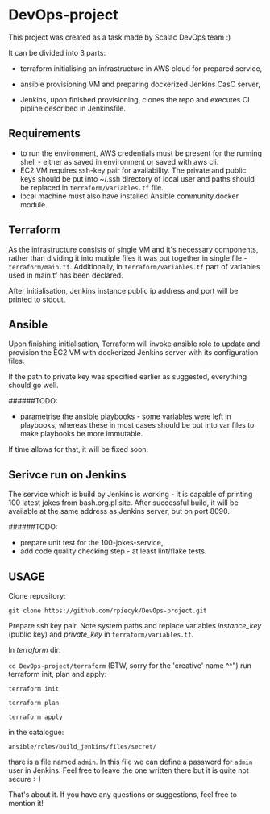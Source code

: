 # DevOps-project

This project was created as a task made by Scalac DevOps team :)

It can be divided into 3 parts:

 - terraform initialising an infrastructure in AWS cloud for prepared service,

 - ansible provisioning VM and preparing dockerized Jenkins CasC server,

 - Jenkins, upon finished provisioning, clones the repo and executes CI pipline described in Jenkinsfile.

## Requirements

- to run the environment, AWS credentials must be present for the running shell - either as saved in environment or saved with aws cli.
- EC2 VM requires ssh-key pair for availability. The private and public keys should be put into ~/.ssh directory of local user and paths should be replaced in `terraform/variables.tf` file.
- local machine must also have installed Ansible community.docker module.

## Terraform

As the infrastructure consists of single VM and it's necessary components, rather than dividing it into mutiple files it was put together in single file - `terraform/main.tf`.
Additionally, in `terraform/variables.tf` part of variables used in main.tf has been declared. 

After initialisation, Jenkins instance public ip address and port will be printed to stdout.

## Ansible

Upon finishing initialisation, Terraform will invoke ansible role to update and provision the EC2 VM with dockerized Jenkins server with its configuration files.

If the path to private key was specified earlier as suggested, everything should go well.

######TODO:
- parametrise the ansible playbooks - some variables were left in playbooks, whereas these in most cases should be put into var files to make playbooks be more immutable. 

If time allows for that, it will be fixed soon.

## Serivce run on Jenkins 

The service which is build by Jenkins is working - it is capable of printing 100 latest jokes from bash.org.pl site.
After successful build, it will be available at the same address as Jenkins server, but on port 8090.

######TODO:
- prepare unit test for the 100-jokes-service,
- add code quality checking step - at least lint/flake tests.

## USAGE

Clone repository: 

`git clone https://github.com/rpiecyk/DevOps-project.git`

Prepare ssh key pair. Note system paths and replace variables *instance_key* (public key) and *private_key* in `terraform/variables.tf`.

In *terraform* dir: 

`cd DevOps-project/terraform` (BTW, sorry for the 'creative' name ^^") run terraform init, plan and apply:

`terraform init`

`terraform plan`

`terraform apply`


in the catalogue:

 `ansible/roles/build_jenkins/files/secret/` 

thare is a file named `admin`. In this file we can define a password for `admin` user in Jenkins.
Feel free to leave the one written there but it is quite not secure :-)

That's about it. If you have any questions or suggestions, feel free to mention it!

